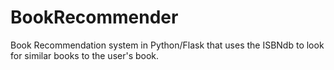 # BookRecommender
Book Recommendation system in Python/Flask that uses the ISBNdb to look for similar books to the user's book. 
